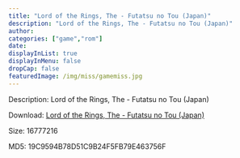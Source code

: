 ```yaml
---
title: "Lord of the Rings, The - Futatsu no Tou (Japan)"
description: "Lord of the Rings, The - Futatsu no Tou (Japan)"
author: 
categories: ["game","rom"]
date: 
displayInList: true
displayInMenu: false
dropCap: false
featuredImage: /img/miss/gamemiss.jpg
---
```


Description: Lord of the Rings, The - Futatsu no Tou (Japan)

Download: <a style="text-decoration:underline;" href="https://mega.nz/#!OWYSTQLS!dV2BUKRNNVaySgTARfvtbOIteJr2_OLKNPFzdSLlVmQ" target = "_blank" rel = "nofollow" > Lord of the Rings, The - Futatsu no Tou (Japan)</a>

Size: 16777216

MD5: 19C9594B78D51C9B24F5FB79E463756F

